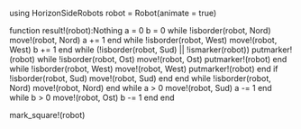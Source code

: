using HorizonSideRobots
robot = Robot(animate = true)

function result!(robot):Nothing
    a = 0
    b = 0
    while !isborder(robot, Nord)
        move!(robot, Nord)
        a += 1
    end
    while !isborder(robot, West)
        move!(robot, West)
        b += 1
    end
    while (!isborder(robot, Sud) || !ismarker(robot))
        putmarker!(robot)
        while !isborder(robot, Ost)
            move!(robot, Ost)
            putmarker!(robot)
        end
        while !isborder(robot, West)
            move!(robot, West)
            putmarker!(robot)
        end
        if !isborder(robot, Sud)
            move!(robot, Sud)
        end
    end
    while !isborder(robot, Nord)
        move!(robot, Nord)
    end
    while a > 0
        move!(robot, Sud)
        a -= 1
    end
    while b > 0
        move!(robot, Ost)
        b -= 1
    end
end

mark_square!(robot)
